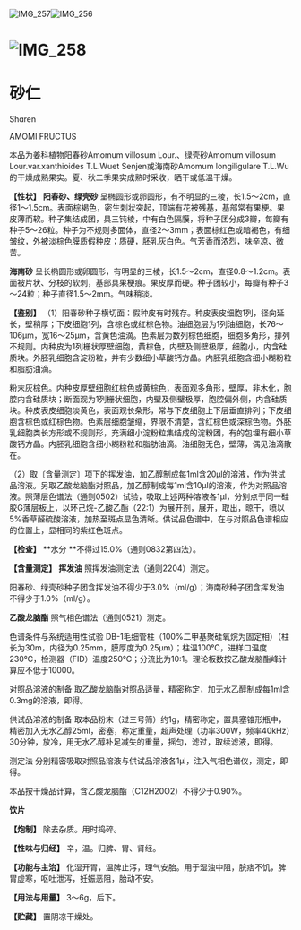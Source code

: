 ![IMG_257](/medicine-image/sha-ren/1.png)![IMG_256](/medicine-image/sha-ren/2.png)

# ![IMG_258](/medicine-image/sha-ren/3.png)

# ****砂仁****

Shɑren

AMOMI FRUCTUS

本品为姜科植物阳春砂Amomum villosum Lour.、绿壳砂Amomum villosum Lour.var.xanthioides T.L.Wuet Senjen或海南砂Amomum longiligulare T.L.Wu的干燥成熟果实。夏、秋二季果实成熟时采收，晒干或低温干燥。

**【性状】** **阳春砂、绿壳砂** 呈椭圆形或卵圆形，有不明显的三棱，长1.5～2cm，直径1～1.5cm。表面棕褐色，密生刺状突起，顶端有花被残基，基部常有果梗。果皮薄而软。种子集结成团，具三钝棱，中有白色隔膜，将种子团分成3瓣，每瓣有种子5～26粒。种子为不规则多面体，直径2～3mm；表面棕红色或暗褐色，有细皱纹，外被淡棕色膜质假种皮；质硬，胚乳灰白色。气芳香而浓烈，味辛凉、微苦。

**海南砂** 呈长椭圆形或卵圆形，有明显的三棱，长1.5～2cm，直径0.8～1.2cm。表面被片状、分枝的软刺，基部具果梗痕。果皮厚而硬。种子团较小，每瓣有种子3～24粒；种子直径1.5～2mm。气味稍淡。

**【鉴别】** （1）阳春砂种子横切面：假种皮有时残存。种皮表皮细胞1列，径向延长，壁稍厚；下皮细胞1列，含棕色或红棕色物。油细胞层为1列油细胞，长76～106μm，宽16～25μm，含黄色油滴。色素层为数列棕色细胞，细胞多角形，排列不规则。内种皮为1列栅状厚壁细胞，黄棕色，内壁及侧壁极厚，细胞小，内含硅质块。外胚乳细胞含淀粉粒，并有少数细小草酸钙方晶。内胚乳细胞含细小糊粉粒和脂肪油滴。

粉末灰棕色。内种皮厚壁细胞红棕色或黄棕色，表面观多角形，壁厚，非木化，胞腔内含硅质块；断面观为1列栅状细胞，内壁及侧壁极厚，胞腔偏外侧，内含硅质块。种皮表皮细胞淡黄色，表面观长条形，常与下皮细胞上下层垂直排列；下皮细胞含棕色或红棕色物。色素层细胞皱缩，界限不清楚，含红棕色或深棕色物。外胚乳细胞类长方形或不规则形，充满细小淀粉粒集结成的淀粉团，有的包埋有细小草酸钙方晶。内胚乳细胞含细小糊粉粒和脂肪油滴。油细胞无色，壁薄，偶见油滴散在。

（2）取〔含量测定〕项下的挥发油，加乙醇制成每1ml含20μl的溶液，作为供试品溶液。另取乙酸龙脑酯对照品，加乙醇制成每1ml含10μl的溶液，作为对照品溶液。照薄层色谱法（通则0502）试验，吸取上述两种溶液各1μl，分别点于同一硅胶G薄层板上，以环己烷-乙酸乙酯（22:1）为展开剂，展开，取出，晾干，喷以5\%香草醛硫酸溶液，加热至斑点显色清晰。供试品色谱中，在与对照品色谱相应的位置上，显相同的紫红色斑点。

**【检查】** **水分 **不得过15.0\%（通则0832第四法）。

**【含量测定】** **挥发油** 照挥发油测定法（通则2204）测定。

阳春砂、绿壳砂种子团含挥发油不得少于3.0\%（ml/g）；海南砂种子团含挥发油不得少于1.0\%（ml/g）。

**乙酸龙脑酯** 照气相色谱法（通则0521）测定。

色谱条件与系统适用性试验 DB-1毛细管柱（100\%二甲基聚硅氧烷为固定相）（柱长为30m，内径为0.25mm，膜厚度为0.25μm）；柱温100℃，进样口温度230℃，检测器（FID）温度250℃；分流比为10:1。理论板数按乙酸龙脑酯峰计算应不低于10000。

对照品溶液的制备 取乙酸龙脑酯对照品适量，精密称定，加无水乙醇制成每1ml含0.3mg的溶液，即得。

供试品溶液的制备 取本品粉末（过三号筛）约1g，精密称定，置具塞锥形瓶中，精密加入无水乙醇25ml，密塞，称定重量，超声处理（功率300W，频率40kHz）30分钟，放冷，用无水乙醇补足减失的重量，摇匀，滤过，取续滤液，即得。

测定法 分别精密吸取对照品溶液与供试品溶液各1μl，注入气相色谱仪，测定，即得。

本品按干燥品计算，含乙酸龙脑酯（C12H20O2）不得少于0.90\%。

**饮片**

**【炮制】** 除去杂质。用时捣碎。

**【性味与归经】** 辛，温。归脾、胃、肾经。

**【功能与主治】** 化湿开胃，温脾止泻，理气安胎。用于湿浊中阻，脘痞不饥，脾胃虚寒，呕吐泄泻，妊娠恶阻，胎动不安。

**【用法与用量】** 3～6g，后下。

**【贮藏】** 置阴凉干燥处。